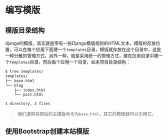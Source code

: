 编写模版
====

## 模版目录结构
django的模版，其实就是带有一些Django模版规则的HTML文本。模版的存放位置，可以在每个应用下面建一个`templates`目录，模版就存放在这个目录中，这是一种分散的管理方式，另外一种，就是采用统一的管理方式，建在应用目录中建一个`templates`目录，然后每个应用一个目录，如本项目目录结构：

```bash
$ tree templates/
templates/
├── base.html
└── blog
    ├── index.html
    └── post.html

1 directory, 3 files
```

> 我们通常将网站的主模版命令为`base.html`，其它的模板就可以引用它。

## 使用Bootstrap创建本站模版

